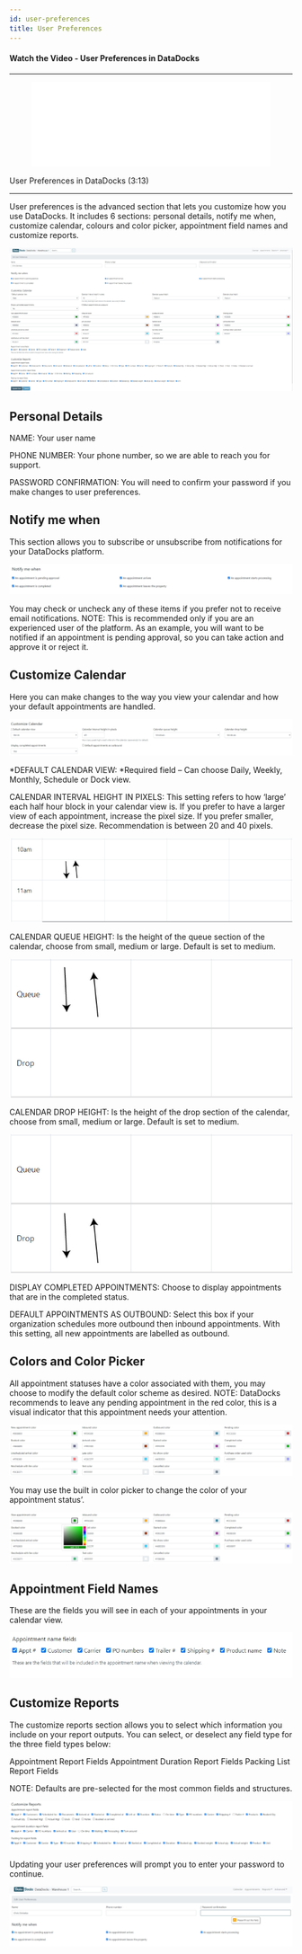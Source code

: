 ```yaml
---
id: user-preferences
title: User Preferences
---
```


#### Watch the Video - User Preferences in DataDocks

***
<figure class="video-container">
  <iframe src="//www.youtube.com/embed/Fp7vPzHno9I" frameborder="0" allowFullScreen width="100%"></iframe>
</figure>


User Preferences in DataDocks (3:13)
***

User preferences is the advanced section that lets you customize how you use DataDocks. It includes 6 sections: personal details, notify me when, customize calendar, colours and color picker, appointment field names and customize reports. 

![Main Screen](/img/docs/advanced/user-preferences/main.jpg)

## Personal Details

NAME: Your user name

PHONE NUMBER: Your phone number, so we are able to reach you for support.

PASSWORD CONFIRMATION: You will need to confirm your password if you make changes to user preferences.

## Notify me when

This section allows you to subscribe or unsubscribe from notifications for your DataDocks platform.

![Notify Me When](/img/docs/advanced/user-preferences/notify-me-when.jpg)

You may check or uncheck any of these items if you prefer not to receive email notifications. NOTE: This is recommended only if you are an experienced user of the platform. As an example, you will want to be notified if an appointment is pending approval, so you can take action and approve it or reject it. 

## Customize Calendar

Here you can make changes to the way you view your calendar and how your default appointments are handled. 

![Customize Calendar](/img/docs/advanced/user-preferences/customize-cal.jpg) 

*DEFAULT CALENDAR VIEW: *Required field – Can choose Daily, Weekly, Monthly, Schedule or Dock view. 

CALENDAR INTERVAL HEIGHT IN PIXELS: This setting refers to how ‘large’ each half hour block in your calendar view is. If you prefer to have a larger view of each appointment, increase the pixel size. If you prefer smaller, decrease the pixel size. Recommendation is between 20 and 40 pixels. 

![Calendar View Seperators](/img/docs/advanced/user-preferences/cal-view-seperators.jpg)

CALENDAR QUEUE HEIGHT: Is the height of the queue section of the calendar, choose from small, medium or large. Default is set to medium. 

![Queue Height](/img/docs/advanced/user-preferences/queue-height.jpg)

CALENDAR DROP HEIGHT: Is the height of the drop section of the calendar, choose from small, medium or large. Default is set to medium. 


![Drop Height](/img/docs/advanced/user-preferences/drop-height.jpg)


DISPLAY COMPLETED APPOINTMENTS: Choose to display appointments that are in the completed status. 

DEFAULT APPOINTMENTS AS OUTBOUND: Select this box if your organization schedules more outbound then inbound appointments. With this setting, all new appointments are labelled as outbound. 

## Colors and Color Picker

All appointment statuses have a color associated with them, you may choose to modify the default color scheme as desired. NOTE: DataDocks recommends to leave any pending appointment in the red color, this is a visual indicator that this appointment needs your attention. 

![Colors Available](/img/docs/advanced/user-preferences/colors.jpg)

You may use the built in color picker to change the color of your appointment status’. 

![Color Picker](/img/docs/advanced/user-preferences/color-picker.jpg)

## Appointment Field Names

These are the fields you will see in each of your appointments in your calendar view.
     
![Appointment Fields](/img/docs/advanced/user-preferences/appt-name-fields.jpg)

## Customize Reports

The customize reports section allows you to select which information you include on your report outputs. You can select, or deselect any field type for the three field types below:

Appointment Report Fields
Appointment Duration Report Fields
Packing List Report Fields

NOTE: Defaults are pre-selected for the most common fields and structures. 

![Customize Reports](/img/docs/advanced/user-preferences/customize-reports.jpg)

Updating your user preferences will prompt you to enter your password to continue. 

![Update Password](/img/docs/advanced/user-preferences/user-update-password.jpg)

 
